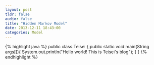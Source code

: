 ```yaml
---
layout: post
tldr: false
audio: false
title: "Hidden Markov Model"
date: 2013-12-11 18:43:00
categories: Model 
---
```




{% highlight java %}
public class Teisei {
    public static void main(String args[]){
        System.out.println("Hello world! This is Teisei's blog");
    }
}
{% endhighlight %}